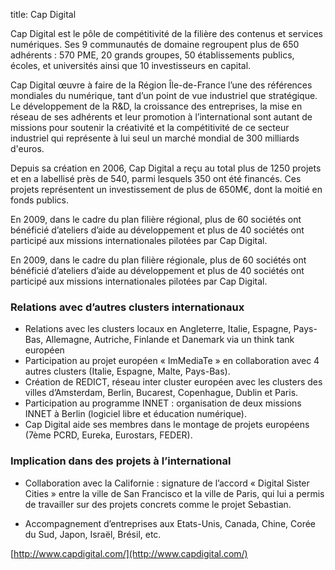 title: Cap Digital

Cap Digital est le pôle de compétitivité de la filière des contenus et services numériques. Ses 9 communautés de domaine regroupent plus de 650 adhérents : 570 PME, 20 grands groupes, 50 établissements publics, écoles, et universités ainsi que 10 investisseurs en capital.

Cap Digital œuvre à faire de la Région Île-de-France l’une des références mondiales du numérique, tant d’un point de vue industriel que stratégique. Le développement de la R&D, la croissance des entreprises, la mise en réseau de ses adhérents et leur promotion à l’international sont autant de missions pour soutenir la créativité et la compétitivité de ce secteur industriel qui représente à lui seul un marché mondial de 300 milliards d'euros.

Depuis sa création en 2006, Cap Digital a reçu au total plus de 1250 projets et en a labellisé près de 540, parmi lesquels 350 ont été financés. Ces projets représentent un investissement de plus de 650M€, dont la moitié en fonds publics.

En 2009, dans le cadre du plan filière régional, plus de 60 sociétés ont bénéficié  d’ateliers d’aide au développement et  plus de 40 sociétés ont participé aux missions internationales pilotées par Cap Digital.

En 2009, dans le cadre du plan filière régionale, plus de 60 sociétés ont bénéficié d’ateliers d’aide au développement et plus de 40 sociétés ont participé aux missions internationales pilotées par Cap Digital.

### Relations avec d’autres clusters internationaux

- Relations avec les clusters locaux en Angleterre, Italie, Espagne, Pays-Bas, Allemagne, Autriche, Finlande et Danemark via un think tank européen
- Participation au projet européen « ImMediaTe » en collaboration avec 4 autres clusters (Italie, Espagne, Malte, Pays-Bas).
- Création de REDICT, réseau inter cluster européen avec les clusters des villes d’Amsterdam, Berlin, Bucarest, Copenhague, Dublin et Paris.
- Participation au programme INNET : organisation de deux missions INNET à Berlin (logiciel libre et éducation numérique).
- Cap Digital aide ses membres dans le montage de projets européens (7ème PCRD, Eureka, Eurostars, FEDER).

### Implication dans des projets à l’international

- Collaboration avec la Californie : signature de l’accord « Digital Sister Cities » entre la ville de San Francisco et la ville de Paris, qui lui a permis de travailler sur des projets concrets comme le projet Sebastian.

- Accompagnement d’entreprises aux Etats-Unis, Canada, Chine, Corée du Sud, Japon, Israël, Brésil, etc.

[http://www.capdigital.com/](http://www.capdigital.com/)
